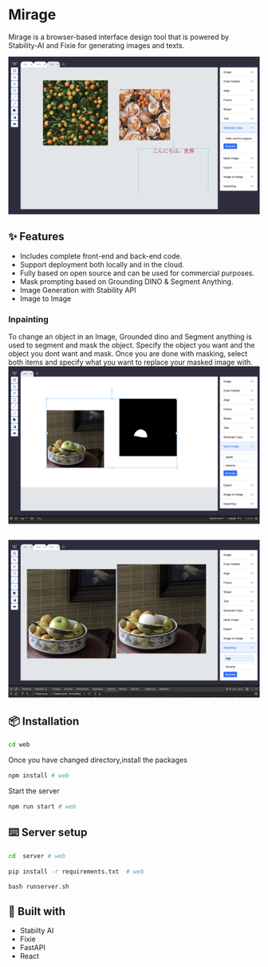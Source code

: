 # Mirage 
Mirage is a browser-based interface design tool that is powered by Stability-AI and Fixie for generating images and texts.

![preview](images/gentext.png)
## ✨ Features

- Includes complete front-end and back-end code.
- Support deployment both locally and in the cloud.
- Fully based on open source and can be used for commercial purposes.
- Mask prompting based on Grounding DINO & Segment Anything.
- Image Generation with Stability API
- Image to Image

### Inpainting
To change an object in an Image, Grounded dino and Segment anything is used to segment and mask the object. Specify the object you want and the object you dont want and mask. Once you are done with masking, select both items and specify what you want to replace your masked image with. 
![preview](images/segment.png)
## 
![preview](images/inpainting.png)

## 📦 Installation

```bash
cd web
```
Once you have changed directory,install the packages

```bash
npm install # web

```
Start the server

```bash
npm run start # web

```

## ⌨️ Server setup

```bash
cd  server # web

```

```bash
pip install -r requirements.txt  # web

```
```
bash runserver.sh
```

## 🔗 Built with
- Stabilty AI
- Fixie
- FastAPI
- React